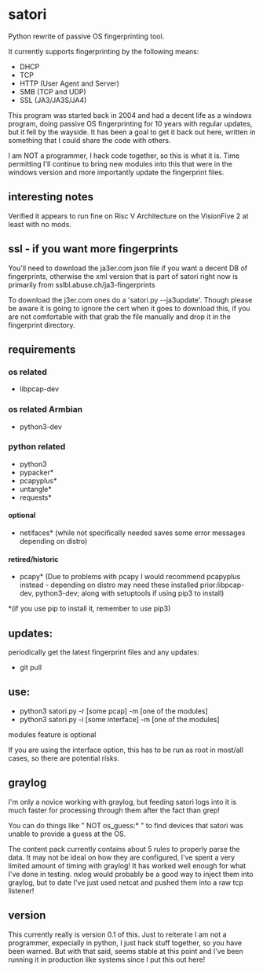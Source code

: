 # satori
Python rewrite of passive OS fingerprinting tool.

It currently supports fingerprinting by the following means:
- DHCP
- TCP
- HTTP (User Agent and Server)
- SMB (TCP and UDP)
- SSL (JA3/JA3S/JA4) 

This program was started back in 2004 and had a decent life as a windows program, doing passive OS fingerprinting for 10 years with regular updates, but it fell by the wayside.  It has been a goal to get it back out here, written in something that I could share the code with others.  

I am NOT a programmer, I hack code together, so this is what it is.  Time permitting I'll continue to bring new modules into this that were in the windows version and more importantly update the fingerprint files.

## interesting notes
Verified it appears to run fine on Risc V Architecture on the VisionFive 2 at least with no mods.

## ssl - if you want more fingerprints
You'll need to download the ja3er.com json file if you want a decent DB of fingerprints, otherwise the xml version that is part of satori right now is primarily from sslbl.abuse.ch/ja3-fingerprints

To download the j3er.com ones do a 'satori.py --ja3update'.  Though please be aware it is going to ignore the cert when it goes to download this, if you are not comfortable with that grab the file manually and drop it in the fingerprint directory.

## requirements
### os related
- libpcap-dev

### os related Armbian
- python3-dev 

### python related
- python3
- pypacker*
- pcapyplus* 
- untangle*
- requests*  

#### optional
- netifaces* (while not specifically needed saves some error messages depending on distro)

#### retired/historic
- pcapy*  (Due to problems with pcapy I would recommend pcapyplus instead - depending on distro may need these installed prior:libpcap-dev, python3-dev; along with setuptools if using pip3 to install)

*(if you use pip to install it, remember to use pip3)

## updates:

periodically get the latest fingerprint files and any updates:
- git pull

## use:
- python3 satori.py -r [some pcap] -m [one of the modules]
- python3 satori.py -i [some interface] -m [one of the modules]

modules feature is optional

If you are using the interface option, this has to be run as root in most/all cases, so there are potential risks.

## graylog
I'm only a novice working with graylog, but feeding satori logs into it is much faster for processing through them after the fact than grep!

You can do things like " NOT os_guess:* " to find devices that satori was unable to provide a guess at the OS.

The content pack currently contains about 5 rules to properly parse the data.  It may not be ideal on how they are configured, I've spent a very limited amount of timing with graylog!  It has worked well enough for what I've done in testing.  nxlog would probably be a good way to inject them into graylog, but to date I've just used netcat and pushed them into a raw tcp listener!

## version
This currently really is version 0.1 of this.  Just to reiterate I am not a programmer, expecially in python, I just hack stuff together, so you have been warned.  But with that said, seems stable at this point and I've been running it in production like systems since I put this out here!
